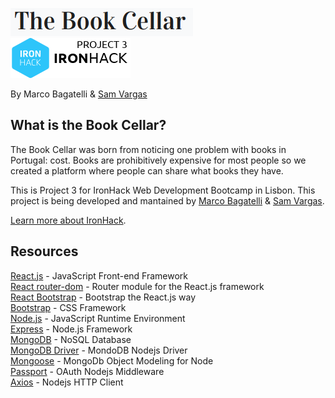 <p>
  <a href="https://book-cellar.herokuapp.com/">
	  <img src="https://github.com/mbagatelli/project-books/blob/master/starter-code/readme-logo.png?raw=true" alt="The Book Cellar"><br />
    <img src="https://github.com/mbagatelli/project-books/blob/master/starter-code/readme-project3.png?raw=true" alt="IronHack Project 3: By Marco Bagatelli & Sam Vargas">
  </a>
</p>
<p>By Marco Bagatelli & <a href="https://github.com/svargas-dev">Sam Vargas</a></p>

## What is the Book Cellar?

The Book Cellar was born from noticing one problem with books in Portugal: cost. Books are prohibitively expensive for most people so we created a platform where people can share what books they have.

This is Project 3 for IronHack Web Development Bootcamp in Lisbon. This project is being developed and mantained by [Marco Bagatelli](https://github.com/mbagatelli) & [Sam Vargas](https://github.com/svargas-dev).

[Learn more about IronHack](https://www.ironhack.com/).


## Resources
[React.js](https://reactjs.org/) - JavaScript Front-end Framework<br />
[React router-dom](https://www.npmjs.com/package/react-router-dom) - Router module for the React.js framework<br />
[React Bootstrap](https://www.npmjs.com/package/react-bootstrap) - Bootstrap the React.js way<br />
[Bootstrap](https://getbootstrap.com/) - CSS Framework<br />
[Node.js](https://nodejs.org/) - JavaScript Runtime Environment<br />
[Express](https://expressjs.com/) - Node.js Framework<br />
[MongoDB](https://docs.mongodb.com/) - NoSQL Database<br />
[MongoDB Driver](https://mongodb.github.io/node-mongodb-native/) - MondoDB Nodejs Driver<br />
[Mongoose](https://mongoosejs.com/) - MongoDb Object Modeling for Node<br />
[Passport](https://date-fns.org/) - OAuth Nodejs Middleware<br />
[Axios](https://github.com/axios/axios) - Nodejs HTTP Client
